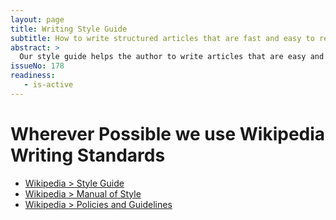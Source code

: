 ```yaml
---
layout: page
title: Writing Style Guide
subtitle: How to write structured articles that are fast and easy to read.
abstract: > 
  Our style guide helps the author to write articles that are easy and fast to read for you: the reader. It takes the inexperienced author by the hand with ready to use templates. The experienced author uses the style guide as a reference to look up specifics on how we write at V² to ensure consistent articles. Last but not least we encourage politeness through an etiquette including proper attribution.
issueNo: 178
readiness:
   - is-active
---
```



# Wherever Possible we use Wikipedia Writing Standards

- [Wikipedia > Style Guide](https://en.wikipedia.org/wiki/Style_guide)
- [Wikipedia > Manual of Style](https://en.wikipedia.org/wiki/Wikipedia:Manual_of_Style)
- [Wikipedia > Policies and Guidelines](https://en.wikipedia.org/wiki/Wikipedia:Policies_and_guidelines)
